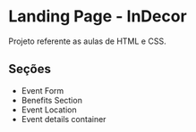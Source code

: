 # Landing Page - InDecor

Projeto referente as aulas de HTML e CSS.

## Seções

- Event Form
- Benefits Section
- Event Location
- Event details container


